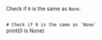 Check if `0` is the same as `None`.

<codeblock language="python" type="exercise" testMode="fixedInput">
<code>
# Check if 0 is the same as `None`
</code>

<solution>
print(0 is None)
</solution>
</codeblock>